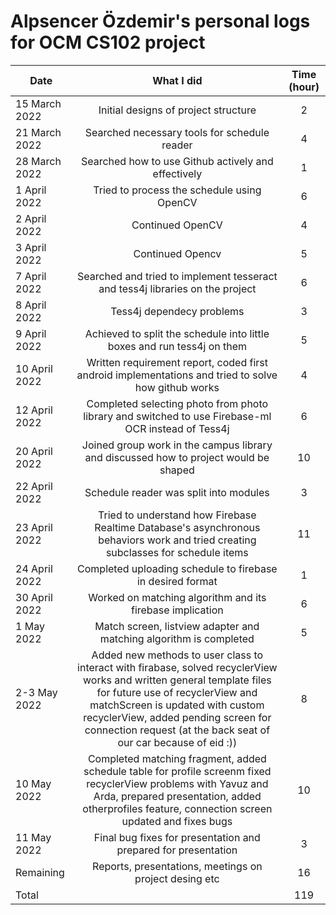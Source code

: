 # Alpsencer Özdemir's personal logs for OCM CS102 project
|  Date | What I did | Time (hour) |
| -------|:-----------------------------:|:----------:|
| 15 March 2022| Initial designs of project structure | 2 |
| 21 March 2022| Searched necessary tools for schedule reader | 4 |
| 28 March 2022| Searched how to use Github actively and effectively | 1 |
| 1 April 2022| Tried to process the schedule using OpenCV | 6 |
| 2 April 2022| Continued OpenCV | 4 |
| 3 April 2022| Continued Opencv | 5 |
| 7 April 2022| Searched and tried to implement tesseract and tess4j libraries on the project | 6 |
| 8 April 2022| Tess4j dependecy problems | 3 |
| 9 April 2022| Achieved to split the schedule into little boxes and run tess4j on them | 5 |
| 10 April 2022| Written requirement report, coded first android implementations and tried to solve how github works| 4 |
| 12 April 2022| Completed selecting photo from photo library and switched to use Firebase-ml OCR instead of Tess4j | 6 |
| 20 April 2022| Joined group work in the campus library and discussed how to project would be shaped | 10 |
| 22 April 2022| Schedule reader was split into modules | 3 |
| 23 April 2022| Tried to understand how Firebase Realtime Database's asynchronous behaviors work and tried creating subclasses for schedule items  | 11 |
| 24 April 2022| Completed uploading schedule to firebase in desired format | 1 |
| 30 April 2022| Worked on matching algorithm and its firebase implication | 6 |
| 1 May 2022| Match screen, listview adapter and matching algorithm is completed | 5 |
| 2-3 May 2022| Added new methods to user class to interact with firabase, solved recyclerView works and written general template files for future use of recyclerView and matchScreen is updated with custom recyclerView, added pending screen for connection request  (at the back seat of our car because of eid :)) | 8 |
| 10 May 2022| Completed matching fragment, added schedule table for profile screenm fixed recyclerView problems with Yavuz and Arda, prepared presentation, added otherprofiles feature, connection screen updated and fixes bugs | 10 |
| 11 May 2022| Final bug fixes for presentation and prepared for presentation | 3 |
| Remaining | Reports, presentations, meetings on project desing etc | 16 |
| Total | | 119 |























